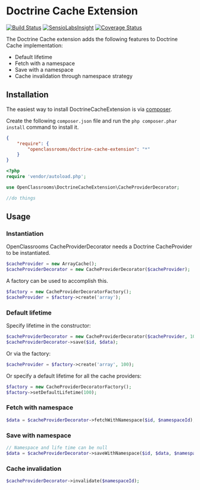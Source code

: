 # Doctrine Cache Extension
[![Build Status](https://travis-ci.org/OpenClassrooms/DoctrineCacheExtension.svg?branch=master)](https://travis-ci.org/OpenClassrooms/DoctrineCacheExtension)
[![SensioLabsInsight](https://insight.sensiolabs.com/projects/d595725d-9e23-4386-b0ba-444e1a118f60/mini.png)](https://insight.sensiolabs.com/projects/d595725d-9e23-4386-b0ba-444e1a118f60)
[![Coverage Status](https://coveralls.io/repos/OpenClassrooms/DoctrineCacheExtension/badge.svg?branch=master&service=github)](https://coveralls.io/github/OpenClassrooms/DoctrineCacheExtension?branch=master)

The Doctrine Cache extension adds the following features to Doctrine Cache implementation:
- Default lifetime
- Fetch with a namespace
- Save with a namespace
- Cache invalidation through namespace strategy

## Installation
The easiest way to install DoctrineCacheExtension is via [composer](http://getcomposer.org/).

Create the following `composer.json` file and run the `php composer.phar install` command to install it.

```json
{
    "require": {
        "openclassrooms/doctrine-cache-extension": "*"
    }
}
```
```php
<?php
require 'vendor/autoload.php';

use OpenClassrooms\DoctrineCacheExtension\CacheProviderDecorator;

//do things
```
<a name="install-nocomposer"/>

## Usage
### Instantiation
OpenClassrooms CacheProviderDecorator needs a Doctrine CacheProvider to be instantiated.
```php
$cacheProvider = new ArrayCache();
$cacheProviderDecorator = new CacheProviderDecorator($cacheProvider);
```

A factory can be used to accomplish this.
```php
$factory = new CacheProviderDecoratorFactory();
$cacheProvider = $factory->create('array');
```

### Default lifetime
Specify lifetime in the constructor:
```php
$cacheProviderDecorator = new CacheProviderDecorator($cacheProvider, 100);
$cacheProviderDecorator->save($id, $data);
```
Or via the factory:
```php
$cacheProvider = $factory->create('array', 100);
```
Or specify a default lifetime for all the cache providers:
```php
$factory = new CacheProviderDecoratorFactory();
$factory->setDefaultLifetime(100);
```
### Fetch with namespace
```php
$data = $cacheProviderDecorator->fetchWithNamespace($id, $namespaceId);
```

### Save with namespace
```php
// Namespace and life time can be null
$data = $cacheProviderDecorator->saveWithNamespace($id, $data, $namespaceId, $lifeTime);
```

### Cache invalidation
```php
$cacheProviderDecorator->invalidate($namespaceId);
```
